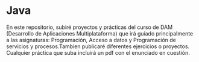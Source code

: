 # Java

En este repositorio, subiré proyectos y prácticas del curso de DAM (Desarrollo de Aplicaciones Multiplataforma) que irá guíado principalmente a las asignaturas: Programación, Acceso a datos y Programación de servicios y procesos.Tambien publicaré diferentes ejercicios o proyectos.
Cualquier práctica que suba incluirá un pdf con el enunciado en cuestión.
